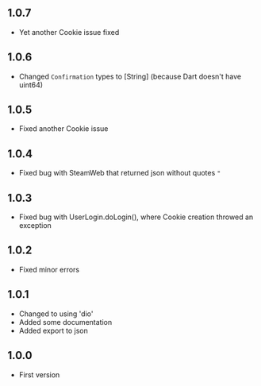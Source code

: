 ## 1.0.7
* Yet another Cookie issue fixed

## 1.0.6
* Changed `Confirmation` types to [String] (because Dart doesn't have uint64)

## 1.0.5
* Fixed another Cookie issue

## 1.0.4
* Fixed bug with SteamWeb that returned json without quotes `"`

## 1.0.3
* Fixed bug with UserLogin.doLogin(), where Cookie creation throwed an exception

## 1.0.2
* Fixed minor errors

## 1.0.1
* Changed to using 'dio'
* Added some documentation
* Added export to json

## 1.0.0
* First version
